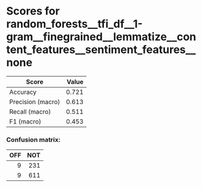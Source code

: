 # Scores for random_forests__tfi_df__1-gram__finegrained__lemmatize__content_features__sentiment_features__none
|      Score      |Value|
|-----------------|----:|
|Accuracy         |0.721|
|Precision (macro)|0.613|
|Recall (macro)   |0.511|
|F1 (macro)       |0.453|

### Confusion matrix:
|OFF|NOT|
|--:|--:|
|  9|231|
|  9|611|
